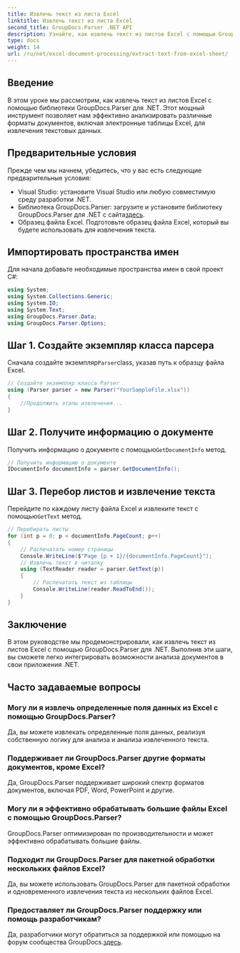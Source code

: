 ```yaml
---
title: Извлечь текст из листа Excel
linktitle: Извлечь текст из листа Excel
second_title: GroupDocs.Parser .NET API
description: Узнайте, как извлечь текст из листов Excel с помощью GroupDocs.Parser для .NET. Простые шаги для эффективного извлечения текста.
type: docs
weight: 14
url: /ru/net/excel-document-processing/extract-text-from-excel-sheet/
---
```

## Введение
В этом уроке мы рассмотрим, как извлечь текст из листов Excel с помощью библиотеки GroupDocs.Parser для .NET. Этот мощный инструмент позволяет нам эффективно анализировать различные форматы документов, включая электронные таблицы Excel, для извлечения текстовых данных.
## Предварительные условия
Прежде чем мы начнем, убедитесь, что у вас есть следующие предварительные условия:
- Visual Studio: установите Visual Studio или любую совместимую среду разработки .NET.
-  Библиотека GroupDocs.Parser: загрузите и установите библиотеку GroupDocs.Parser для .NET с сайта[здесь](https://releases.groupdocs.com/parser/net/).
- Образец файла Excel. Подготовьте образец файла Excel, который вы будете использовать для извлечения текста.

## Импортировать пространства имен
Для начала добавьте необходимые пространства имен в свой проект C#:
```csharp
using System;
using System.Collections.Generic;
using System.IO;
using System.Text;
using GroupDocs.Parser.Data;
using GroupDocs.Parser.Options;
```
## Шаг 1. Создайте экземпляр класса парсера
 Сначала создайте экземпляр`Parser`class, указав путь к образцу файла Excel.
```csharp
// Создайте экземпляр класса Parser
using (Parser parser = new Parser("YourSampleFile.xlsx"))
{
    //Продолжить этапы извлечения...
}
```
## Шаг 2. Получите информацию о документе
 Получить информацию о документе с помощью`GetDocumentInfo` метод.
```csharp
// Получить информацию о документе
IDocumentInfo documentInfo = parser.GetDocumentInfo();
```
## Шаг 3. Перебор листов и извлечение текста
 Перейдите по каждому листу файла Excel и извлеките текст с помощью`GetText` метод.
```csharp
// Перебирать листы
for (int p = 0; p < documentInfo.PageCount; p++)
{
    // Распечатать номер страницы
    Console.WriteLine($"Page {p + 1}/{documentInfo.PageCount}");
    // Извлечь текст в читалку
    using (TextReader reader = parser.GetText(p))
    {
        // Распечатать текст из таблицы
        Console.WriteLine(reader.ReadToEnd());
    }
}
```

## Заключение
В этом руководстве мы продемонстрировали, как извлечь текст из листов Excel с помощью GroupDocs.Parser для .NET. Выполнив эти шаги, вы сможете легко интегрировать возможности анализа документов в свои приложения .NET.

## Часто задаваемые вопросы
### Могу ли я извлечь определенные поля данных из Excel с помощью GroupDocs.Parser?
Да, вы можете извлекать определенные поля данных, реализуя собственную логику для анализа и анализа извлеченного текста.
### Поддерживает ли GroupDocs.Parser другие форматы документов, кроме Excel?
Да, GroupDocs.Parser поддерживает широкий спектр форматов документов, включая PDF, Word, PowerPoint и другие.
### Могу ли я эффективно обрабатывать большие файлы Excel с помощью GroupDocs.Parser?
GroupDocs.Parser оптимизирован по производительности и может эффективно обрабатывать большие файлы.
### Подходит ли GroupDocs.Parser для пакетной обработки нескольких файлов Excel?
Да, вы можете использовать GroupDocs.Parser для пакетной обработки и одновременного извлечения текста из нескольких файлов Excel.
### Предоставляет ли GroupDocs.Parser поддержку или помощь разработчикам?
 Да, разработчики могут обратиться за поддержкой или помощью на форум сообщества GroupDocs.[здесь](https://forum.groupdocs.com/c/parser/17).